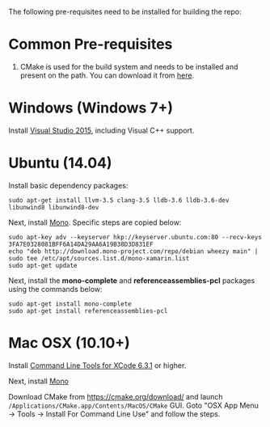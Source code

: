 The following pre-requisites need to be installed for building the repo:

# Common Pre-requisites

1. CMake is used for the build system and needs to be installed and present on the path. You can download it from [here](http://www.cmake.org/download/).

# Windows (Windows 7+)

Install [Visual Studio 2015](https://www.visualstudio.com/en-us/products/visual-studio-community-vs.aspx), including Visual C++ support.

# Ubuntu (14.04)

Install basic dependency packages:

```
sudo apt-get install llvm-3.5 clang-3.5 lldb-3.6 lldb-3.6-dev libunwind8 libunwind8-dev
```


Next, install [Mono](http://www.mono-project.com/docs/getting-started/install/linux/#debian-ubuntu-and-derivatives). Specific steps are copied below:

```
sudo apt-key adv --keyserver hkp://keyserver.ubuntu.com:80 --recv-keys 3FA7E0328081BFF6A14DA29AA6A19B38D3D831EF
echo "deb http://download.mono-project.com/repo/debian wheezy main" | sudo tee /etc/apt/sources.list.d/mono-xamarin.list
sudo apt-get update
```

Next, install the **mono-complete** and **referenceassemblies-pcl** packages using the commands below:

```
sudo apt-get install mono-complete
sudo apt-get install referenceassemblies-pcl
```

# Mac OSX (10.10+)

Install [Command Line Tools for XCode 6.3.1](https://developer.apple.com/xcode/download/) or higher. 

Next, install [Mono](http://www.mono-project.com/docs/getting-started/install/mac/)

Download CMake from https://cmake.org/download/ and launch `/Applications/CMake.app/Contents/MacOS/CMake` GUI. Goto "OSX App Menu -> Tools -> Install For Command Line Use" and follow the steps.
